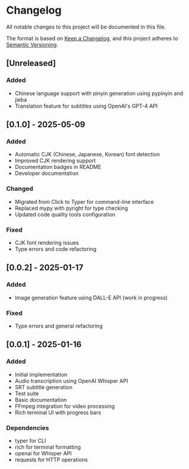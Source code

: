 # Changelog

All notable changes to this project will be documented in this file.

The format is based on [Keep a Changelog](https://keepachangelog.com/en/1.0.0/),
and this project adheres to [Semantic Versioning](https://semver.org/spec/v2.0.0.html).

## [Unreleased]

### Added
- Chinese language support with pinyin generation using pypinyin and jieba
- Translation feature for subtitles using OpenAI's GPT-4 API

## [0.1.0] - 2025-05-09

### Added
- Automatic CJK (Chinese, Japanese, Korean) font detection
- Improved CJK rendering support
- Documentation badges in README
- Developer documentation

### Changed
- Migrated from Click to Typer for command-line interface
- Replaced mypy with pyright for type checking
- Updated code quality tools configuration

### Fixed
- CJK font rendering issues
- Type errors and code refactoring

## [0.0.2] - 2025-01-17

### Added
- Image generation feature using DALL-E API (work in progress)

### Fixed
- Type errors and general refactoring

## [0.0.1] - 2025-01-16

### Added
- Initial implementation
- Audio transcription using OpenAI Whisper API
- SRT subtitle generation
- Test suite
- Basic documentation
- FFmpeg integration for video processing
- Rich terminal UI with progress bars

### Dependencies
- typer for CLI
- rich for terminal formatting
- openai for Whisper API
- requests for HTTP operations